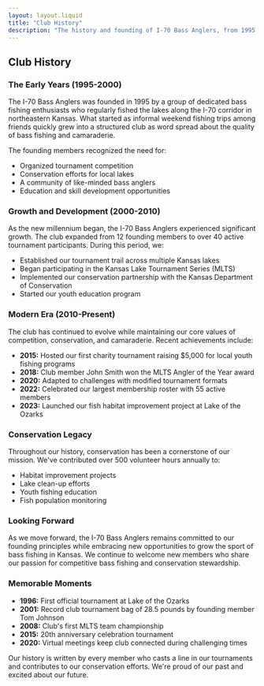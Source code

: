 ```yaml
---
layout: layout.liquid
title: "Club History"
description: "The history and founding of I-70 Bass Anglers, from 1995 to today."
---
```


## Club History

### The Early Years (1995-2000)

The I-70 Bass Anglers was founded in 1995 by a group of dedicated bass fishing enthusiasts who regularly fished the lakes along the I-70 corridor in northeastern Kansas. What started as informal weekend fishing trips among friends quickly grew into a structured club as word spread about the quality of bass fishing and camaraderie.

The founding members recognized the need for:
- Organized tournament competition
- Conservation efforts for local lakes
- A community of like-minded bass anglers
- Education and skill development opportunities

### Growth and Development (2000-2010)

As the new millennium began, the I-70 Bass Anglers experienced significant growth. The club expanded from 12 founding members to over 40 active tournament participants. During this period, we:

- Established our tournament trail across multiple Kansas lakes
- Began participating in the Kansas Lake Tournament Series (MLTS)
- Implemented our conservation partnership with the Kansas Department of Conservation
- Started our youth education program

### Modern Era (2010-Present)

The club has continued to evolve while maintaining our core values of competition, conservation, and camaraderie. Recent achievements include:

- **2015:** Hosted our first charity tournament raising $5,000 for local youth fishing programs
- **2018:** Club member John Smith won the MLTS Angler of the Year award
- **2020:** Adapted to challenges with modified tournament formats
- **2022:** Celebrated our largest membership roster with 55 active members
- **2023:** Launched our fish habitat improvement project at Lake of the Ozarks

### Conservation Legacy

Throughout our history, conservation has been a cornerstone of our mission. We've contributed over 500 volunteer hours annually to:
- Habitat improvement projects
- Lake clean-up efforts  
- Youth fishing education
- Fish population monitoring

### Looking Forward

As we move forward, the I-70 Bass Anglers remains committed to our founding principles while embracing new opportunities to grow the sport of bass fishing in Kansas. We continue to welcome new members who share our passion for competitive bass fishing and conservation stewardship.

### Memorable Moments

- **1996:** First official tournament at Lake of the Ozarks
- **2001:** Record club tournament bag of 28.5 pounds by founding member Tom Johnson
- **2008:** Club's first MLTS team championship
- **2015:** 20th anniversary celebration tournament
- **2020:** Virtual meetings keep club connected during challenging times

Our history is written by every member who casts a line in our tournaments and contributes to our conservation efforts. We're proud of our past and excited about our future.
